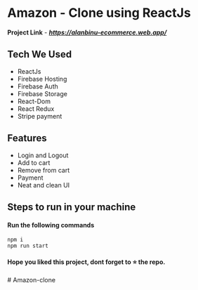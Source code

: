
# Amazon - Clone using ReactJs

**Project Link** - ***https://alanbinu-ecommerce.web.app/***

## Tech We Used

- ReactJs
- Firebase Hosting
- Firebase Auth
- Firebase Storage
- React-Dom
- React Redux
- Stripe payment

## Features

- Login and Logout
- Add to cart
- Remove from cart
- Payment 
- Neat and clean UI

## Steps to run in your machine

#### Run the following commands
```
npm i
npm run start
```




#### Hope you liked this project, dont forget to ⭐ the repo.
#   A m a z o n - c l o n e  
 